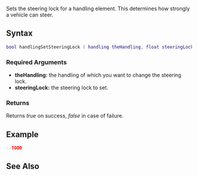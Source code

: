 Sets the steering lock for a handling element. This determines how strongly a vehicle can steer.

Syntax
------

``` lua
bool handlingSetSteeringLock ( handling theHandling, float steeringLock )
```

### Required Arguments

-   **theHandling:** the handling of which you want to change the steering lock.
-   **steeringLock:** the steering lock to set.

### Returns

Returns *true* on success, *false* in case of failure.

Example
-------

``` lua
--TODO
```

See Also
--------
